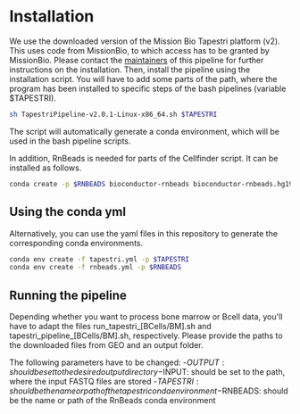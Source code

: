 # Installation
We use the downloaded version of the Mission Bio Tapestri platform (v2). This uses code from MissionBio, to which access has to be granted by MissionBio. Please contact the [maintainers](mailto:michael.scherer@crg.eu) of this pipeline for further instructions on the installation. Then, install the pipeline using the installation script. You will have to add some parts of the path, where the program has been installed to specific steps of the bash pipelines (variable $TAPESTRI).

```bash
sh TapestriPipeline-v2.0.1-Linux-x86_64.sh $TAPESTRI
```

The script will automatically generate a conda environment, which will be used in the bash pipeline scripts.

In addition, RnBeads is needed for parts of the Cellfinder script. It can be installed as follows.

```bash
conda create -p $RNBEADS bioconductor-rnbeads bioconductor-rnbeads.hg19 bioconductor-rnbeads.mm10
```

## Using the conda yml
Alternatively, you can use the yaml files in this repository to generate the corresponding conda environments.

```bash
conda env create -f tapestri.yml -p $TAPESTRI
conda env create -f rnbeads.yml -p $RNBEADS
```

## Running the pipeline
Depending whether you want to process bone marrow or Bcell data, you'll have to adapt the files run\_tapestri\_[BCells/BM].sh and tapestri\_pipeline\_[BCells/BM].sh, respectively. Please provide the paths to the downloaded files from GEO and an output folder.

The following parameters have to be changed:
-$OUTPUT: should be set to the desired output directory
-$INPUT: should be set to the path, where the input FASTQ files are stored
-$TAPESTRI: should be the name or path of the tapestri conda environment
-$RNBEADS: should be the name or path of the RnBeads conda environment
